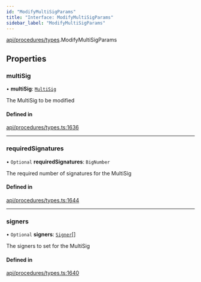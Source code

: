 ```yaml
---
id: "ModifyMultiSigParams"
title: "Interface: ModifyMultiSigParams"
sidebar_label: "ModifyMultiSigParams"
---
```


[api/procedures/types](../../../../../modules/API/Procedures/Types/Types.md).ModifyMultiSigParams

## Properties

### multiSig

• **multiSig**: [`MultiSig`](../../../../../classes/API/Entities/Account/MultiSig/MultiSig.md)

The MultiSig to be modified

#### Defined in

[api/procedures/types.ts:1636](https://github.com/PolymeshAssociation/polymesh-sdk/blob/3cc570ade/src/api/procedures/types.ts#L1636)

___

### requiredSignatures

• `Optional` **requiredSignatures**: `BigNumber`

The required number of signatures for the MultiSig

#### Defined in

[api/procedures/types.ts:1644](https://github.com/PolymeshAssociation/polymesh-sdk/blob/3cc570ade/src/api/procedures/types.ts#L1644)

___

### signers

• `Optional` **signers**: [`Signer`](../../../../../modules/API/Entities/Types/Types.md#signer)[]

The signers to set for the MultiSig

#### Defined in

[api/procedures/types.ts:1640](https://github.com/PolymeshAssociation/polymesh-sdk/blob/3cc570ade/src/api/procedures/types.ts#L1640)
